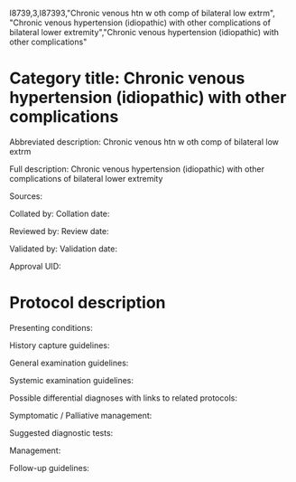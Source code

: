 I8739,3,I87393,"Chronic venous htn w oth comp of bilateral low extrm", "Chronic venous hypertension (idiopathic) with other complications of bilateral lower extremity","Chronic venous hypertension (idiopathic) with other complications"
# Category title: Chronic venous hypertension (idiopathic) with other complications

Abbreviated description: Chronic venous htn w oth comp of bilateral low extrm

Full description: Chronic venous hypertension (idiopathic) with other complications of bilateral lower extremity

Sources:

Collated by:
Collation date:

Reviewed by:
Review date:

Validated by:
Validation date:

Approval UID:

# Protocol description

Presenting conditions:

History capture guidelines:

General examination guidelines:

Systemic examination guidelines:

Possible differential diagnoses with links to related protocols:

Symptomatic / Palliative management:

Suggested diagnostic tests:

Management:

Follow-up guidelines:
